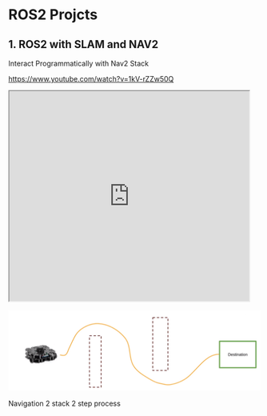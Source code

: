 # ROS2 Projcts


## 1. ROS2 with SLAM and NAV2 


Interact Programmatically with Nav2 Stack 

https://www.youtube.com/watch?v=1kV-rZZw50Q

<iframe width="480" height="420" src="https://www.youtube.com/embed/1kV-rZZw50Q" title="NVIDIA’s New AI Trained" frameborder="10" allow="accelerometer; autoplay; clipboard-write; encrypted-media; gyroscope; picture-in-picture; web-share" allowfullscreen></iframe>

<br>

![ROS2 robot](Images/image.png)

Navigation 2 stack 2 step process
